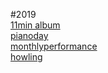 


#2019<br>
[11min album](11min.md)<br>
[pianoday](post_pianoday2019.md)<br>
[monthlyperformance](mf.md)<br>
[howling](howling.md)

